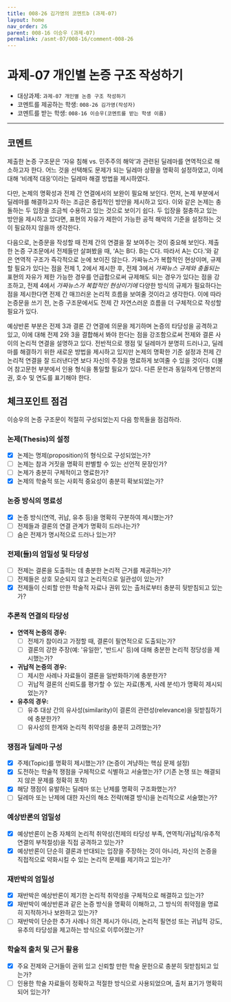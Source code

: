 ```yaml
---
title: 008-26 김가영의 코멘트b (과제-07) 
layout: home
nav_order: 26
parent: 008-16 이승우 (과제-07)
permalink: /asmt-07/008-16/comment-008-26
---
```


# 과제-07 개인별 논증 구조 작성하기

- 대상과제: `과제-07 개인별 논증 구조 작성하기`
- 코멘트를 제공하는 학생: `008-26 김가영(작성자)` 
- 코멘트를 받는 학생: `008-16 이승우(코멘트를 받는 학생 이름)` 

---

## 코멘트

제출한 논증 구조문은 ‘자유 침해 vs. 민주주의 해악’과 관련된 딜레마를 연역적으로 해소하고자 한다. 어느 것을 선택해도 문제가 되는 딜레마 상황을 명확히 설정하였고, 이에 대해 ‘비례적 대응’이라는 딜레마 해결 방법을 제시하였다.

다만, 논제의 명확성과 전제 간 연결에서의 보완이 필요해 보인다. 먼저, 논제 부분에서 딜레마를 해결하고자 하는 조금은 중립적인 방안을 제시하고 있다. 이와 같은 논제는 충돌하는 두 입장을 조금씩 수용하고 있는 것으로 보이기 쉽다. 두 입장을 절충하고 있는 방안을 제시하고 있다면, 표현의 자유가 제한이 가능한 공적 해악의 기준을 설정하는 것이 필요하지 않을까 생각한다.

다음으로, 논증문을 작성할 때 전제 간의 연결을 잘 보여주는 것이 중요해 보인다. 제출한 논증 구조문에서 전제들만 살펴봤을 때, ‘A는 B다. B는 C다. 따라서 A는 C다.’와 같은 연역적 구조가 즉각적으로 눈에 보이진 않는다. 가짜뉴스가 복합적인 현상이며, 규제할 필요가 있다는 점을 전제 1, 2에서 제시한 후, 전제 3에서 *가짜뉴스 규제와 충돌되는* 표현의 자유가 제한 가능한 경우를 언급함으로써 규제해도 되는 경우가 있다는 점을 강조하고, 전제 4에서 *가짜뉴스가 복합적인 현상이기에* 다양한 방식의 규제가 필요하다는 점을 제시한다면 전제 간 매끄러운 논리적 흐름을 보여줄 것이라고 생각한다. 이에 따라 논증문을 쓰기 전, 논증 구조문에서도 전제 간 자연스러운 흐름을 더 구체적으로 작성할 필요가 있다.

예상반론 부분은 전제 3과 결론 간 연결에 의문을 제기하며 논증의 타당성을 공격하고 있고, 이에 대해 전제 2와 3을 결합해서 봐야 한다는 점을 강조함으로써 전제와 결론 사이의 논리적 연결을 설명하고 있다. 전반적으로 쟁점 및 딜레마가 분명히 드러나고, 딜레마를 해결하기 위한 새로운 방법을 제시하고 있지만 논제의 명확한 기준 설정과 전제 간 논리적 연결을 잘 드러낸다면 보다 자신의 주장을 명료하게 보여줄 수 있을 것이다. 더불어 참고문헌 부분에서 인용 형식을 통일할 필요가 있다. 다른 문헌과 동일하게 단행본의 권, 호수 및 연도를 표기해야 한다.

## 체크포인트 점검

이승우의 논증 구조문이 적절히 구성되었는지 다음 항목들을 점검하라.

### **논제(Thesis)의 설정**
- [x] 논제는 명제(proposition)의 형식으로 구성되었는가?
- [ ] 논제는 참과 거짓을 명확히 판별할 수 있는 선언적 문장인가?
- [ ] 논제가 충분히 구체적이고 명료한가?
- [x] 논제의 학술적 또는 사회적 중요성이 충분히 확보되었는가?

### **논증 방식의 명료성**
- [x] 논증 방식(연역, 귀납, 유추 등)을 명확히 구분하여 제시했는가?
- [ ] 전제들과 결론의 연결 관계가 명확히 드러나는가?
- [ ] 숨은 전제가 명시적으로 드러나 있는가?

### **전제(들)의 엄밀성 및 타당성**
- [ ] 전제는 결론을 도출하는 데 충분한 논리적 근거를 제공하는가?
- [ ] 전제들은 상호 모순되지 않고 논리적으로 일관성이 있는가?
- [x] 전제들이 신뢰할 만한 학술적 자료나 권위 있는 출처로부터 충분히 뒷받침되고 있는가?

### **추론적 연결의 타당성**
- **연역적 논증의 경우:**
  - [ ] 전제가 참이라고 가정할 때, 결론이 필연적으로 도출되는가?
  - [ ] 결론의 강한 주장(예: '유일한', '반드시' 등)에 대해 충분한 논리적 정당성을 제시했는가?

- **귀납적 논증의 경우:**
  - [ ] 제시한 사례나 자료들이 결론을 일반화하기에 충분한가?
  - [ ] 귀납적 결론의 신뢰도를 평가할 수 있는 자료(통계, 사례 분석)가 명확히 제시되었는가?

- **유추의 경우:**
  - [ ] 유추 대상 간의 유사성(similarity)이 결론의 관련성(relevance)을 뒷받침하기에 충분한가?
  - [ ] 유사성의 한계와 논리적 취약성을 충분히 고려했는가?

### **쟁점과 딜레마 구성**
- [x] 주제(Topic)를 명확히 제시했는가? (논증이 겨냥하는 핵심 문제 설정)
- [x] 도전하는 학술적 쟁점을 구체적으로 식별하고 서술했는가? (기존 논쟁 또는 해결되지 않은 문제를 정확히 포착)
- [x] 해당 쟁점이 유발하는 딜레마 또는 난제를 명확히 구조화했는가?
- [ ] 딜레마 또는 난제에 대한 자신의 해소 전략(해결 방식)을 논리적으로 서술했는가?

### **예상반론의 엄밀성**
- [x] 예상반론이 논증 자체의 논리적 취약성(전제의 타당성 부족, 연역적/귀납적/유추적 연결의 부적절성)을 직접 공격하고 있는가?
- [x] 예상반론이 단순히 결론과 반대되는 입장을 주장하는 것이 아니라, 자신의 논증을 직접적으로 약화시킬 수 있는 논리적 문제를 제기하고 있는가?

### **재반박의 엄밀성**
- [x] 재반박은 예상반론이 제기한 논리적 취약성을 구체적으로 해결하고 있는가?
- [x] 재반박이 예상반론과 같은 논증 방식을 명확히 이해하고, 그 방식의 취약점을 명료히 지적하거나 보완하고 있는가?
- [ ] 재반박이 단순한 추가 사례나 의견 제시가 아니라, 논리적 필연성 또는 귀납적 강도, 유추의 타당성을 제고하는 방식으로 이루어졌는가?

### **학술적 출처 및 근거 활용**
- [x] 주요 전제와 근거들이 권위 있고 신뢰할 만한 학술 문헌으로 충분히 뒷받침되고 있는가?
- [ ] 인용한 학술 자료들이 정확하고 적절한 방식으로 사용되었으며, 출처 표기가 명확히 되어 있는가?
